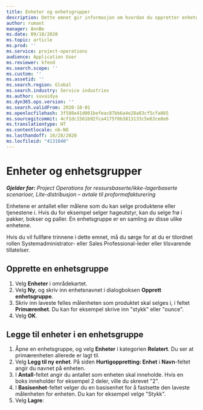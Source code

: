 ```yaml
---
title: Enheter og enhetsgrupper
description: Dette emnet gir informasjon om hvordan du oppretter enheter og enhetsgrupper i Dynamics 365 Project Operations.
author: rumant
manager: AnnBe
ms.date: 09/18/2020
ms.topic: article
ms.prod: ''
ms.service: project-operations
audience: Application User
ms.reviewer: kfend
ms.search.scope: ''
ms.custom: ''
ms.assetid: ''
ms.search.region: Global
ms.search.industry: Service industries
ms.author: suvaidya
ms.dyn365.ops.version: ''
ms.search.validFrom: 2020-10-01
ms.openlocfilehash: 3f588e41d001befeac87bb6a4e28a83cf5cfa865
ms.sourcegitcommit: 4cf1dc1561b92fca4175f0b3813133c5e63ce8e6
ms.translationtype: HT
ms.contentlocale: nb-NO
ms.lasthandoff: 10/28/2020
ms.locfileid: "4131040"
---
```

# <a name="units-and-unit-groups"></a>Enheter og enhetsgrupper

_**Gjelder for:** Project Operations for ressursbaserte/ikke-lagerbaserte scenarioer, Lite-distribusjon – avtale til proformafakturering_

Enhetene er antallet eller målene som du kan selge produktene eller tjenestene i. Hvis du for eksempel selger hageutstyr, kan du selge frø i pakker, bokser og paller. En enhetsgruppe er en samling av disse ulike enhetene.

Hvis du vil fullføre trinnene i dette emnet, må du sørge for at du er tilordnet rollen Systemadministrator- eller Sales Professional-leder eller tilsvarende tillatelser.

## <a name="create-a-unit-group"></a>Opprette en enhetsgruppe

1. Velg **Enheter** i områdekartet.
2. Velg **Ny**, og skriv inn enhetsnavnet i dialogboksen **Opprett enhetsgruppe**.
3. Skriv inn laveste felles målenheten som produktet skal selges i, i feltet **Primærenhet**. Du kan for eksempel skrive inn "stykk" eller "ounce".
4. Velg **OK**.

## <a name="add-units-to-a-unit-group"></a>Legge til enheter i en enhetsgruppe

1. Åpne en enhetsgruppe, og velg **Enheter** i kategorien **Relatert**. Du ser at primærenheten allerede er lagt til.
2. Velg **Legg til ny enhet**. På siden **Hurtigoppretting: Enhet** i **Navn**-feltet angir du navnet på enheten.
3. I **Antall**-feltet angir du antallet som enheten skal inneholde. Hvis en boks inneholder for eksempel 2 deler, ville du skrevet "2". 
4. I **Basisenhet**-feltet velger du en basisenhet for å fastsette den laveste målenheten for enheten. Du kan for eksempel velge "Stykk".
5. Velg **Lagre**:
